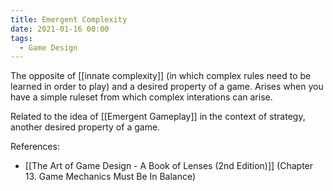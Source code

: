 ```yaml
---
title: Emergent Complexity
date: 2021-01-16 00:00
tags:
  - Game Design 
---
```


The opposite of [[innate complexity]] (in which complex rules need to be learned in order to play) and a desired property of a game. Arises when you have a simple ruleset from which complex interations can arise.

Related to the idea of [[Emergent Gameplay]] in the context of strategy, another desired property of a game.

References:

* [[The Art of Game Design - A Book of Lenses (2nd Edition)]] (Chapter 13. Game Mechanics Must Be In Balance)